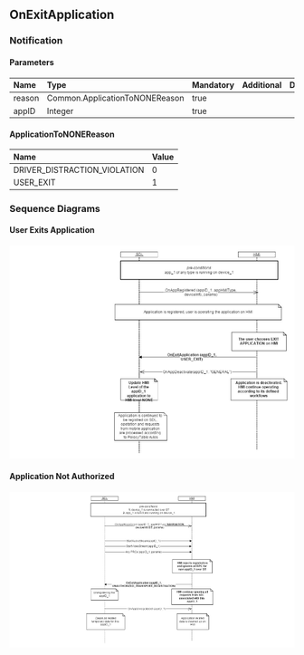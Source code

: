 ## OnExitApplication


### Notification

#### Parameters

|Name|Type|Mandatory|Additional|Description|
|:---|:---|:--------|:---------|:----------|
|reason|Common.ApplicationToNONEReason|true|||
|appID|Integer|true|||

#### ApplicationToNONEReason

|Name|Value|
|:---|:----|
|DRIVER_DISTRACTION_VIOLATION|0|
|USER_EXIT|1|

### Sequence Diagrams
#### User Exits Application
![OnExitApplication](./assets/OnExitApplicationUser.png)
#### Application Not Authorized
![OnExitApplication](./assets/OnExitApplicationUnauth.png)
